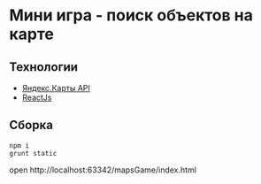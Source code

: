 # Мини игра - поиск объектов на карте
 
## Технологии
- [Яндекс.Карты API](https://tech.yandex.ru/maps/)
- [ReactJs](https://facebook.github.io/react/)

## Сборка

```
npm i
grunt static
```

open http://localhost:63342/mapsGame/index.html
